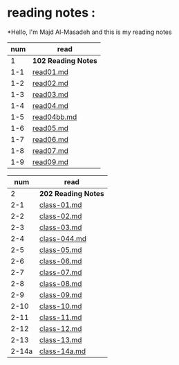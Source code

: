 # reading notes :
*Hello, I'm Majd Al-Masadeh and this is my reading notes 



|num|read|
|---|----|
| 1 |**102 Reading Notes**   |
|1-1|[read01.md](read01.md)  |
|1-2|[read02.md](read02.md)  |
|1-3|[read03.md](read03.md)  |
|1-4|[read04.md](read04.md)|
|1-5|[read04bb.md](read04bb.md)|
|1-6|[read05.md](read05.md)  |
|1-7|[read06.md](read06.md)  |
|1-8|[read07.md](read07.md)  |
|1-9|[read09.md](read09.md)  |


|num|read|
|---|----|
| 2 |**202 Reading Notes**       |
|2-1|[class-01.md](class-01.md)  |
|2-2|[class-02.md](class-02.md)  |
|2-3|[class-03.md](class-03.md)  |
|2-4|[class-044.md](class-044.md)|
|2-5|[class-05.md](class-05.md)  |
|2-6|[class-06.md](class-06.md)  |
|2-7|[class-07.md](class-07.md)  |
|2-8|[class-08.md](class-08.md)  |
|2-9|[class-09.md](class-09.md)  |
|2-10|[class-10.md](class-10.md)  |
|2-11|[class-11.md](class-11.md)  |
|2-12|[class-12.md](class-12.md)  |
|2-13|[class-13.md](class-13.md)  |
|2-14a|[class-14a.md](class-14a.md)  |
